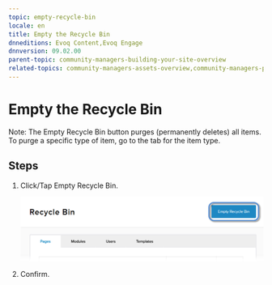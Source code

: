 ```yaml
---
topic: empty-recycle-bin
locale: en
title: Empty the Recycle Bin
dnneditions: Evoq Content,Evoq Engage
dnnversion: 09.02.00
parent-topic: community-managers-building-your-site-overview
related-topics: community-managers-assets-overview,community-managers-pages-templates-overview,community-managers-microservices-overview,community-managers-content-with-modules-overview
---
```


# Empty the Recycle Bin

Note: The Empty Recycle Bin button purges (permanently deletes) all items. To purge a specific type of item, go to the tab for the item type.

## Steps

1.  Click/Tap Empty Recycle Bin.
    
      
    
    ![Empty Recycle Bin button](/images/scr-RecycleBin-Empty-Recycle-Bin-button-E91.png)
    
      
    
2.  Confirm.